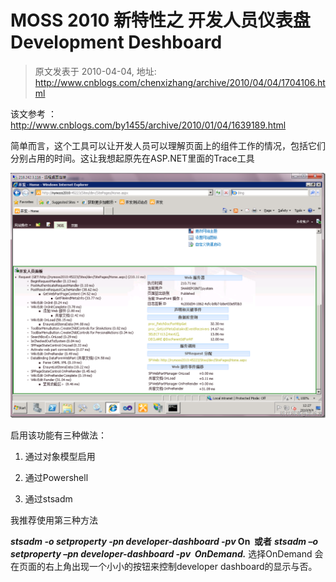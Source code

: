 # MOSS 2010 新特性之 开发人员仪表盘 Development Deshboard 
> 原文发表于 2010-04-04, 地址: http://www.cnblogs.com/chenxizhang/archive/2010/04/04/1704106.html 


该文参考 ： <http://www.cnblogs.com/by1455/archive/2010/01/04/1639189.html>

 简单而言，这个工具可以让开发人员可以理解页面上的组件工作的情况，包括它们分别占用的时间。这让我想起原先在ASP.NET里面的Trace工具

 [![image](./images/1704106-image_thumb.png "image")](http://images.cnblogs.com/cnblogs_com/chenxizhang/WindowsLiveWriter/MOSS2010DevelopmentDeshboard_AF5C/image_2.png) 

 启用该功能有三种做法：

 1. 通过对象模型启用

 2. 通过Powershell

 3. 通过stsadm

 我推荐使用第三种方法

 ***stsadm -o setproperty -pn developer-dashboard -pv* On  或者** ***stsadm –o setproperty –pn developer-dashboard -pv  OnDemand.***   选择OnDemand 会在页面的右上角出现一个小小的按钮来控制developer dashboard的显示与否。 







